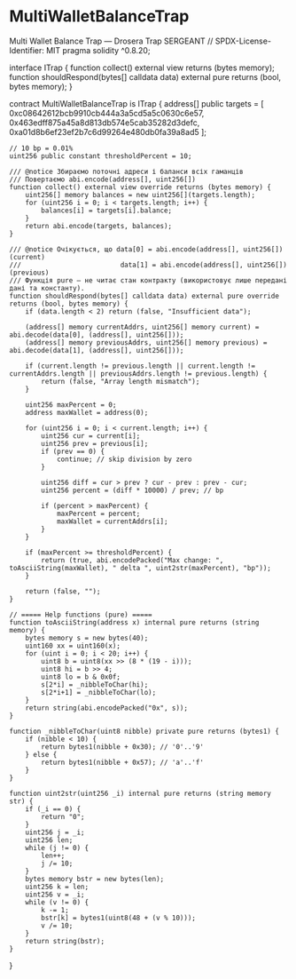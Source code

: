 # MultiWalletBalanceTrap
Multi Wallet Balance Trap — Drosera Trap SERGEANT
// SPDX-License-Identifier: MIT
pragma solidity ^0.8.20;

interface ITrap {
    function collect() external view returns (bytes memory);
    function shouldRespond(bytes[] calldata data) external pure returns (bool, bytes memory);
}

contract MultiWalletBalanceTrap is ITrap {
    address[] public targets = [
        0xc08642612bcb9910cb444a3a5cd5a5c0630c6e57,
        0x463edff875a45a8d813db574e5cab35282d3defc,
        0xa01d8b6ef23ef2b7c6d99264e480db0fa39a8ad5
    ];

    // 10 bp = 0.01%
    uint256 public constant thresholdPercent = 10;

    /// @notice Збираємо поточні адреси і баланси всіх гаманців
    /// Повертаємо abi.encode(address[], uint256[])
    function collect() external view override returns (bytes memory) {
        uint256[] memory balances = new uint256[](targets.length);
        for (uint256 i = 0; i < targets.length; i++) {
            balances[i] = targets[i].balance;
        }
        return abi.encode(targets, balances);
    }

    /// @notice Очікується, що data[0] = abi.encode(address[], uint256[]) (current)
    ///                         data[1] = abi.encode(address[], uint256[]) (previous)
    /// Функція pure — не читає стан контракту (використовує лише передані дані та константу).
    function shouldRespond(bytes[] calldata data) external pure override returns (bool, bytes memory) {
        if (data.length < 2) return (false, "Insufficient data");

        (address[] memory currentAddrs, uint256[] memory current) = abi.decode(data[0], (address[], uint256[]));
        (address[] memory previousAddrs, uint256[] memory previous) = abi.decode(data[1], (address[], uint256[]));

        if (current.length != previous.length || current.length != currentAddrs.length || previousAddrs.length != previous.length) {
            return (false, "Array length mismatch");
        }

        uint256 maxPercent = 0;
        address maxWallet = address(0);

        for (uint256 i = 0; i < current.length; i++) {
            uint256 cur = current[i];
            uint256 prev = previous[i];
            if (prev == 0) {
                continue; // skip division by zero
            }

            uint256 diff = cur > prev ? cur - prev : prev - cur;
            uint256 percent = (diff * 10000) / prev; // bp

            if (percent > maxPercent) {
                maxPercent = percent;
                maxWallet = currentAddrs[i];
            }
        }

        if (maxPercent >= thresholdPercent) {
            return (true, abi.encodePacked("Max change: ", toAsciiString(maxWallet), " delta ", uint2str(maxPercent), "bp"));
        }

        return (false, "");
    }

    // ===== Help functions (pure) =====
    function toAsciiString(address x) internal pure returns (string memory) {
        bytes memory s = new bytes(40);
        uint160 xx = uint160(x);
        for (uint i = 0; i < 20; i++) {
            uint8 b = uint8(xx >> (8 * (19 - i)));
            uint8 hi = b >> 4;
            uint8 lo = b & 0x0f;
            s[2*i] = _nibbleToChar(hi);
            s[2*i+1] = _nibbleToChar(lo);
        }
        return string(abi.encodePacked("0x", s));
    }

    function _nibbleToChar(uint8 nibble) private pure returns (bytes1) {
        if (nibble < 10) {
            return bytes1(nibble + 0x30); // '0'..'9'
        } else {
            return bytes1(nibble + 0x57); // 'a'..'f'
        }
    }

    function uint2str(uint256 _i) internal pure returns (string memory str) {
        if (_i == 0) {
            return "0";
        }
        uint256 j = _i;
        uint256 len;
        while (j != 0) {
            len++;
            j /= 10;
        }
        bytes memory bstr = new bytes(len);
        uint256 k = len;
        uint256 v = _i;
        while (v != 0) {
            k -= 1;
            bstr[k] = bytes1(uint8(48 + (v % 10)));
            v /= 10;
        }
        return string(bstr);
    }
}

